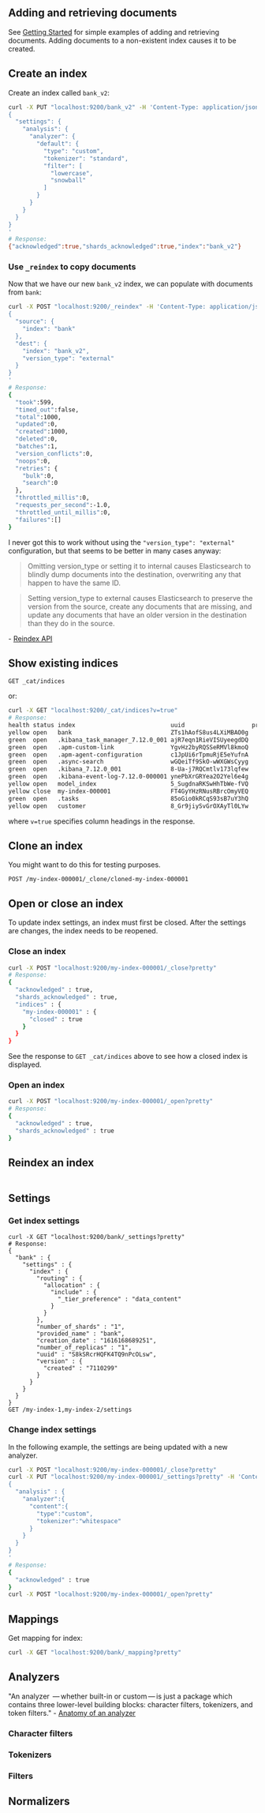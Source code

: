 ## Adding and retrieving documents
See [Getting Started](esIndex.md) for simple examples of adding and retrieving documents.  Adding documents to a non-existent index causes it to be created.

## Create an index
Create an index called `bank_v2`:  
```sh
curl -X PUT "localhost:9200/bank_v2" -H 'Content-Type: application/json' -d '
{
  "settings": {
    "analysis": {
      "analyzer": {
        "default": {
          "type": "custom", 
          "tokenizer": "standard",
          "filter": [
            "lowercase",
            "snowball"
          ]
        }
      }
    }
  }
}
'
# Response:
{"acknowledged":true,"shards_acknowledged":true,"index":"bank_v2"}
```

### Use `_reindex` to copy documents
Now that we have our new `bank_v2` index, we can populate with documents from `bank`:
```sh
curl -X POST "localhost:9200/_reindex" -H 'Content-Type: application/json' -d '
{
  "source": {
    "index": "bank"
  },
  "dest": {
    "index": "bank_v2",
    "version_type": "external"
  }
}
'
# Response:
{
  "took":599,
  "timed_out":false,
  "total":1000,
  "updated":0,
  "created":1000,
  "deleted":0,
  "batches":1,
  "version_conflicts":0,
  "noops":0,
  "retries": {
    "bulk":0,
    "search":0
  },
  "throttled_millis":0,
  "requests_per_second":-1.0,
  "throttled_until_millis":0,
  "failures":[]
}
```
I never got this to work without using the `"version_type": "external"` configuration, but that seems to be better in many cases anyway:  
> Omitting version_type or setting it to internal causes Elasticsearch to blindly dump documents into the destination, overwriting any that happen to have the same ID.  

> Setting version_type to external causes Elasticsearch to preserve the version from the source, create any documents that are missing, and update any documents that have an older version in the destination than they do in the source.  

\- [Reindex API](https://www.elastic.co/guide/en/elasticsearch/reference/current/docs-reindex.html)  

## Show existing indices 
```
GET _cat/indices
```
or:  
```sh
curl -X GET "localhost:9200/_cat/indices?v=true"
# Response:
health status index                           uuid                   pri rep docs.count docs.deleted store.size pri.store.size
yellow open   bank                            ZTs1hAofS8us4LXiMBAO0g   1   1       1000            0    379.3kb        379.3kb
green  open   .kibana_task_manager_7.12.0_001 ajR7eqn1RieVISUyeegdDQ   1   0          9        32795        3mb            3mb
green  open   .apm-custom-link                YgvHz2byRQSSeRMVl8kmoQ   1   0          0            0       208b           208b
green  open   .apm-agent-configuration        c1JpUi6rTpmuRjE5eYufnA   1   0          0            0       208b           208b
green  open   .async-search                   wGQeiTf9SkO-wWXGWsCyyg   1   0          0            0       231b           231b
green  open   .kibana_7.12.0_001              8-Ua-j7RQCmtlv173lqfew   1   0         60           27      2.1mb          2.1mb
green  open   .kibana-event-log-7.12.0-000001 ynePbXrGRYea2O2Yel6e4g   1   0          3            0     16.4kb         16.4kb
yellow open   model_index                     5_SugdnaRKSwHhTbWe-fVQ   1   1        108            0    722.9kb        722.9kb
yellow close  my-index-000001                 FT4GyYHzRNusRBrcOmyVEQ   1   1                                                  
green  open   .tasks                          85oGio0kRCqS93sB7uY3hQ   1   0          4            0     27.2kb         27.2kb
yellow open   customer                        8_Gr9jiySvGrOXAyTl0LYw   1   1          1            0      3.8kb          3.8kb
```
where `v=true` specifies column headings in the response.  

## Clone an index
You might want to do this for testing purposes.    
```
POST /my-index-000001/_clone/cloned-my-index-000001
```

## Open or close an index
To update index settings, an index must first be closed.  After the settings are changes, the index needs to be reopened.

### Close an index
```sh
curl -X POST "localhost:9200/my-index-000001/_close?pretty"
# Response:
{
  "acknowledged" : true,
  "shards_acknowledged" : true,
  "indices" : {
    "my-index-000001" : {
      "closed" : true
    }
  }
}
```
See the response to `GET _cat/indices` above to see how a closed index is displayed.  

### Open an index
```sh
curl -X POST "localhost:9200/my-index-000001/_open?pretty"
# Response:
{
  "acknowledged" : true,
  "shards_acknowledged" : true
}
```

## Reindex an index
```sh

```
## Settings

### Get index settings
```
curl -X GET "localhost:9200/bank/_settings?pretty"
# Response:
{
  "bank" : {
    "settings" : {
      "index" : {
        "routing" : {
          "allocation" : {
            "include" : {
              "_tier_preference" : "data_content"
            }
          }
        },
        "number_of_shards" : "1",
        "provided_name" : "bank",
        "creation_date" : "1616168689251",
        "number_of_replicas" : "1",
        "uuid" : "S8kSRcrHQFK4TQ9nPcOLsw",
        "version" : {
          "created" : "7110299"
        }
      }
    }
  }
}
GET /my-index-1,my-index-2/settings
```

### Change index settings
In the following example, the settings are being updated with a new analyzer.    
```sh
curl -X POST "localhost:9200/my-index-000001/_close?pretty"
curl -X PUT "localhost:9200/my-index-000001/_settings?pretty" -H 'Content-Type: application/json' -d'
{
  "analysis" : {
    "analyzer":{
      "content":{
        "type":"custom",
        "tokenizer":"whitespace"
      }
    }
  }
}
'
# Response:
{
  "acknowledged" : true
}
curl -X POST "localhost:9200/my-index-000001/_open?pretty"
```

## Mappings
Get mapping for index:
```sh
curl -X GET "localhost:9200/bank/_mapping?pretty"
```

## Analyzers
"An analyzer  — whether built-in or custom — is just a package which contains three lower-level building blocks: character filters, tokenizers, and token filters." - [Anatomy of an analyzer](https://www.elastic.co/guide/en/elasticsearch/reference/current/analyzer-anatomy.html)

### Character filters
### Tokenizers
### Filters

## Normalizers
